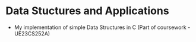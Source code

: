 # Data Stuctures and Applications
- My implementation of simple Data Structures in C (Part of coursework - UE23CS252A)
